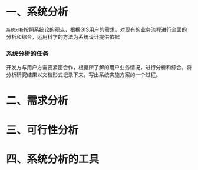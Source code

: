 # 一、系统分析

`系统分析`按照系统论的观点，根据GIS用户的需求，对现有的业务流程进行全面的分析和综合，运用科学的方法为系统设计提供依据

### 系统分析的任务
开发方与用户方需要紧密合作，根据所了解的用户业务情况，进行分析和综合，将分析研究结果以文档形式记录下来，写出系统实施方案的一个过程。



# 二、需求分析

# 三、可行性分析

# 四、系统分析的工具